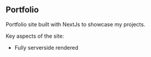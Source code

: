 ## Portfolio

Portfolio site built with NextJs to showcase my projects.

Key aspects of the site:

- Fully serverside rendered
